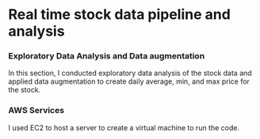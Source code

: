 # Real time stock data pipeline and analysis

### Exploratory Data Analysis and Data augmentation

In this section, I conducted exploratory data analysis of the stock data and applied data augmentation to create daily average, min, and max price for the stock.

### AWS Services
I used EC2 to host a server to create a virtual machine to run the code.